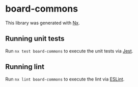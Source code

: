 # board-commons

This library was generated with [Nx](https://nx.dev).

## Running unit tests

Run `nx test board-commons` to execute the unit tests via [Jest](https://jestjs.io).

## Running lint

Run `nx lint board-commons` to execute the lint via [ESLint](https://eslint.org/).
